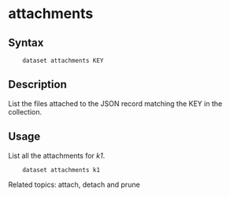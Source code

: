 
# attachments

## Syntax

```
    dataset attachments KEY
```

## Description

List the files attached to the JSON record matching the KEY
in the collection.

## Usage

List all the attachments for _k1_.

```shell
    dataset attachments k1
```

Related topics: attach, detach and prune

